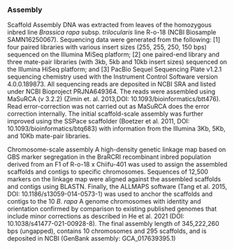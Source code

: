 ### Assembly

Scaffold Assembly
DNA was extracted from leaves of the homozygous inbred line *Brassica rapa* subsp. *trilocularis* line R-o-18 (NCBI Biosample SAMN16250067). Sequencing data were generated from the following: [1] four paired libraries with various insert sizes (255, 255, 250, 150 bps) sequenced on the Illumina MiSeq platform; [2] one paired-end library and three mate-pair libraries (with 3kb, 5kb and 10kb insert sizes) sequenced on the Illumina HiSeq platform; and [3] PacBio Sequel Sequencing Plate v1.2.1 sequencing chemistry used with the Instrument Control Software version 4.0.0.189873. All sequencing reads are deposited in NCBI SRA and listed under NCBI Bioproject PRJNA649364. The reads were assembled using MaSuRCA (v 3.2.2) (Zimin et. al. 2013,DOI: 10.1093/bioinformatics/btt476). Read error-correction was not carried out as MaSuRCA does the error correction internally. The initial scaffold-scale assembly was further improved using the SSPace scaffolder (Boetzer et al. 2011, DOI: 10.1093/bioinformatics/btq683) with information from the Illumina 3Kb, 5Kb, and 10Kb mate-pair libraries.

Chromosome-scale assembly 
A high-density genetic linkage map based on GBS marker segregation in the BraRCRI recombinant inbred population derived from an F1 of R-o-18 x Chiifu-401 was used to assign the assembled scaffolds and contigs to specific chromosomes. Sequences of 12,500 markers on the linkage map were aligned against the assembled scaffolds and contigs using BLASTN. Finally, the ALLMAPS software (Tang et al. 2015, DOI: 10.1186/s13059-014-0573-1) was used to anchor the scaffolds and contigs to the 10 *B. rapa* A genome chromosomes with identity and orientation confirmed by comparison to existing published genomes that include minor corrections as described in He et al. 2021 (DOI: 10.1038/s41477-021-00928-8). The final assembly length of 345,222,260 bps (ungapped), contains 10 chromosomes and 295 scaffolds, and is deposited in NCBI (GenBank assembly: GCA_017639395.1)
